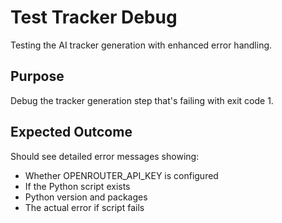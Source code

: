 # Test Tracker Debug

Testing the AI tracker generation with enhanced error handling.

## Purpose
Debug the tracker generation step that's failing with exit code 1.

## Expected Outcome
Should see detailed error messages showing:
- Whether OPENROUTER_API_KEY is configured
- If the Python script exists
- Python version and packages
- The actual error if script fails